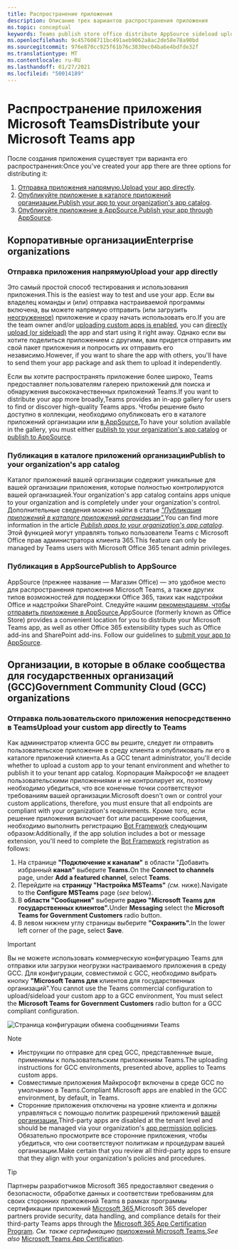 ```yaml
---
title: Распространение приложения
description: Описание трех вариантов распространения приложения
ms.topic: conceptual
keywords: Teams publish store office distribute AppSource sideload upload app
ms.openlocfilehash: 9c457608711bc491aeb9062a8ac2de58e78a90bd
ms.sourcegitcommit: 976e870cc925f61b76c3830ec04ba6e4bdfde32f
ms.translationtype: MT
ms.contentlocale: ru-RU
ms.lasthandoff: 01/27/2021
ms.locfileid: "50014189"
---
```

# <a name="distribute-your-microsoft-teams-app"></a><span data-ttu-id="2e3a9-104">Распространение приложения Microsoft Teams</span><span class="sxs-lookup"><span data-stu-id="2e3a9-104">Distribute your Microsoft Teams app</span></span>

<span data-ttu-id="2e3a9-105">После создания приложения существует три варианта его распространения:</span><span class="sxs-lookup"><span data-stu-id="2e3a9-105">Once you've created your app there are three options for distributing it:</span></span>

1. <span data-ttu-id="2e3a9-106">[Отправка приложения напрямую.](#upload-your-app-directly)</span><span class="sxs-lookup"><span data-stu-id="2e3a9-106">[Upload your app directly](#upload-your-app-directly).</span></span>
2. <span data-ttu-id="2e3a9-107">[Опубликуйте приложение в каталоге приложений организации.](#publish-to-your-organizations-app-catalog)</span><span class="sxs-lookup"><span data-stu-id="2e3a9-107">[Publish your app to your organization's app catalog](#publish-to-your-organizations-app-catalog).</span></span>
3. <span data-ttu-id="2e3a9-108">[Опубликуйте приложение в AppSource.](#publish-to-appsource)</span><span class="sxs-lookup"><span data-stu-id="2e3a9-108">[Publish your app through AppSource](#publish-to-appsource).</span></span>

## <a name="enterprise-organizations"></a><span data-ttu-id="2e3a9-109">Корпоративные организации</span><span class="sxs-lookup"><span data-stu-id="2e3a9-109">Enterprise organizations</span></span>

### <a name="upload-your-app-directly"></a><span data-ttu-id="2e3a9-110">Отправка приложения напрямую</span><span class="sxs-lookup"><span data-stu-id="2e3a9-110">Upload your app directly</span></span>

<span data-ttu-id="2e3a9-111">Это самый простой способ тестирования и использования приложения.</span><span class="sxs-lookup"><span data-stu-id="2e3a9-111">This is the easiest way to test and use your app.</span></span> <span data-ttu-id="2e3a9-112">Если вы владелец команды и [](/microsoftteams/admin-settings)(или) отправка настраиваемой программы включена, вы можете напрямую отправить (или загрузить [неогруженное)](./apps-upload.md) приложение и сразу начать использовать его.</span><span class="sxs-lookup"><span data-stu-id="2e3a9-112">If you are the team owner and/or [uploading custom apps is enabled](/microsoftteams/admin-settings), you can [directly upload (or sideload)](./apps-upload.md) the app and start using it right away.</span></span> <span data-ttu-id="2e3a9-113">Однако если вы хотите поделиться приложением с другими, вам придется отправить им свой пакет приложения и попросить их отправить его независимо.</span><span class="sxs-lookup"><span data-stu-id="2e3a9-113">However, if you want to share the app with others, you'll have to send them your app package and ask them to upload it independently.</span></span>

<span data-ttu-id="2e3a9-114">Если вы хотите распространять приложение более широко, Teams предоставляет пользователям галерею приложений для поиска и обнаружения высококачественных приложений Teams.</span><span class="sxs-lookup"><span data-stu-id="2e3a9-114">If you want to distribute your app more broadly,Teams provides an in-app gallery for users to find or discover high-quality Teams apps.</span></span> <span data-ttu-id="2e3a9-115">Чтобы решение было доступно в коллекции, [](#publish-to-your-organizations-app-catalog) необходимо опубликовать его в каталоге приложений организации или [в AppSource.](./appsource/publish.md)</span><span class="sxs-lookup"><span data-stu-id="2e3a9-115">To have your solution available in the gallery, you must either [publish to your organization's app catalog](#publish-to-your-organizations-app-catalog) or [publish to AppSource](./appsource/publish.md).</span></span>

### <a name="publish-to-your-organizations-app-catalog"></a><span data-ttu-id="2e3a9-116">Публикация в каталоге приложений организации</span><span class="sxs-lookup"><span data-stu-id="2e3a9-116">Publish to your organization's app catalog</span></span>

<span data-ttu-id="2e3a9-117">Каталог приложений вашей организации содержит уникальные для вашей организации приложения, которые полностью контролируются вашей организацией.</span><span class="sxs-lookup"><span data-stu-id="2e3a9-117">Your organization's app catalog contains apps unique to your organization and is completely under your organization's control.</span></span> <span data-ttu-id="2e3a9-118">Дополнительные сведения можно найти в статье [*"Публикация приложений в каталоге приложений организации".*](/microsoftteams/tenant-apps-catalog-teams)</span><span class="sxs-lookup"><span data-stu-id="2e3a9-118">You can find more information in the article [*Publish apps to your organization's app catalog*](/microsoftteams/tenant-apps-catalog-teams).</span></span> <span data-ttu-id="2e3a9-119">Этой функцией могут управлять только пользователи Teams с Microsoft Office прав администратора клиента 365.</span><span class="sxs-lookup"><span data-stu-id="2e3a9-119">This feature can only be managed by Teams users with Microsoft Office 365 tenant admin privileges.</span></span>

### <a name="publish-to-appsource"></a><span data-ttu-id="2e3a9-120">Публикация в AppSource</span><span class="sxs-lookup"><span data-stu-id="2e3a9-120">Publish to AppSource</span></span>

<span data-ttu-id="2e3a9-121">AppSource (прежнее название — Магазин Office) — это удобное место для распространения приложения Microsoft Teams, а также других типов возможностей для поддержки Office 365, таких как надстройки Office и надстройки SharePoint. Следуйте нашим [рекомендациям, чтобы отправить приложение в AppSource.](./appsource/publish.md)</span><span class="sxs-lookup"><span data-stu-id="2e3a9-121">AppSource (formerly known as Office Store) provides a convenient location for you to distribute your Microsoft Teams app, as well as other Office 365 extensibility types such as Office add-ins and SharePoint add-ins. Follow our guidelines to [submit your app to AppSource](./appsource/publish.md).</span></span>

## <a name="government-community-cloud-gcc-organizations"></a><span data-ttu-id="2e3a9-122">Организации, в которые в облаке сообщества для государственных организаций (GCC)</span><span class="sxs-lookup"><span data-stu-id="2e3a9-122">Government Community Cloud (GCC) organizations</span></span>

### <a name="upload-your-custom-app-directly-to-teams"></a><span data-ttu-id="2e3a9-123">Отправка пользовательского приложения непосредственно в Teams</span><span class="sxs-lookup"><span data-stu-id="2e3a9-123">Upload your custom app directly to Teams</span></span>

 <span data-ttu-id="2e3a9-124">Как администратор клиента GCC вы решите, следует ли отправить пользовательское приложение в среду клиента и опубликовать ли его в каталоге приложений клиента.</span><span class="sxs-lookup"><span data-stu-id="2e3a9-124">As a GCC tenant administrator, you'll decide whether to upload a custom app to your tenant environment and whether to  publish it to your tenant app catalog.</span></span> <span data-ttu-id="2e3a9-125">Корпорация Майкрософт не владеет пользовательскими приложениями и не контролирует их, поэтому необходимо убедиться, что все конечные точки соответствуют требованиям вашей организации.</span><span class="sxs-lookup"><span data-stu-id="2e3a9-125">Microsoft doesn't own or control your custom applications, therefore, you must ensure that all endpoints are compliant with your organization's requirements.</span></span> <span data-ttu-id="2e3a9-126">Кроме того, если решение приложения включает бот или расширение сообщения, необходимо выполнить регистрацию [Bot Framework](https://dev.botframework.com/) следующим образом:</span><span class="sxs-lookup"><span data-stu-id="2e3a9-126">Additionally, if the app solution includes a bot or message extension, you'll need to complete the [Bot Framework](https://dev.botframework.com/) registration as follows:</span></span>

1. <span data-ttu-id="2e3a9-127">На странице **"Подключение к каналам"** в области "Добавить избранный **канал"** выберите **Teams.**</span><span class="sxs-lookup"><span data-stu-id="2e3a9-127">On the **Connect to channels** page, under **Add a featured channel**, select **Teams**.</span></span>
1. <span data-ttu-id="2e3a9-128">Перейдите на **страницу "Настройка MSTeams"** *(см.* ниже).</span><span class="sxs-lookup"><span data-stu-id="2e3a9-128">Navigate to the **Configure MSTeams** page (*see* below).</span></span>
1. <span data-ttu-id="2e3a9-129">В **области "Сообщения"** выберите **радио "Microsoft Teams для государственных клиентов".**</span><span class="sxs-lookup"><span data-stu-id="2e3a9-129">Under **Messaging** select the **Microsoft Teams for Government Customers** radio button.</span></span>
1. <span data-ttu-id="2e3a9-130">В левом нижнем углу страницы выберите **"Сохранить".**</span><span class="sxs-lookup"><span data-stu-id="2e3a9-130">In the lower left corner of the page, select **Save**.</span></span>  

>[!IMPORTANT]
> <span data-ttu-id="2e3a9-131">Вы не можете использовать коммерческую конфигурацию Teams для отправки или загрузки неогрузки настраиваемого приложения в среду GCC. Для конфигурации, совместимой с GCC, необходимо выбрать кнопку **"Microsoft Teams для** клиентов для государственных организаций".</span><span class="sxs-lookup"><span data-stu-id="2e3a9-131">You cannot use the Teams commercial configuration to upload/sideload your custom app to a GCC environment,  You must select the **Microsoft Teams for Government Customers** radio button for a GCC compliant configuration.</span></span>

![Страница конфигурации обмена сообщениями Teams](../../assets/images/gcc-configure.png)

> [!NOTE]
>
> * <span data-ttu-id="2e3a9-133">Инструкции по отправке для сред GCC, представленные выше, применимы к пользовательским приложениям Teams.</span><span class="sxs-lookup"><span data-stu-id="2e3a9-133">The uploading instructions for GCC environments, presented above, applies to Teams custom apps.</span></span> </br>
> * <span data-ttu-id="2e3a9-134">Совместимые приложения Майкрософт включены в среде GCC по умолчанию в Teams.</span><span class="sxs-lookup"><span data-stu-id="2e3a9-134">Compliant Microsoft apps are enabled in the GCC environment, by default, in Teams.</span></span>
> * <span data-ttu-id="2e3a9-135">Сторонние приложения отключены на уровне клиента и должны управляться с помощью политик разрешений приложений [вашей организации.](/microsoftteams/teams-app-permission-policies)</span><span class="sxs-lookup"><span data-stu-id="2e3a9-135">Third-party apps are disabled at the tenant level and should be managed via your organization's [app permission policies](/microsoftteams/teams-app-permission-policies).</span></span> <span data-ttu-id="2e3a9-136">Обязательно просмотрите все сторонние приложения, чтобы убедиться, что они соответствуют политикам и процедурам вашей организации.</span><span class="sxs-lookup"><span data-stu-id="2e3a9-136">Make certain that you review all third-party apps to ensure that they align with your organization's policies and procedures.</span></span>

> [!TIP]
>
> <span data-ttu-id="2e3a9-137">Партнеры разработчиков Microsoft 365 предоставляют сведения о безопасности, обработке данных и соответствии требованиям для своих сторонних приложений Teams в рамках программы сертификации приложений [Microsoft 365.](/microsoft-365-app-certification/overview)</span><span class="sxs-lookup"><span data-stu-id="2e3a9-137">Microsoft 365 developer partners provide security, data handling, and compliance details for their third-party Teams apps through the [Microsoft 365 App Certification Program](/microsoft-365-app-certification/overview).</span></span> <span data-ttu-id="2e3a9-138">*См. также сертификацию* [приложений Microsoft Teams.](/microsoftteams/platform/concepts/deploy-and-publish/appsource/post-publish/application-certification)</span><span class="sxs-lookup"><span data-stu-id="2e3a9-138">*See also* [Microsoft Teams App Certification](/microsoftteams/platform/concepts/deploy-and-publish/appsource/post-publish/application-certification).</span></span>
</br></br>
